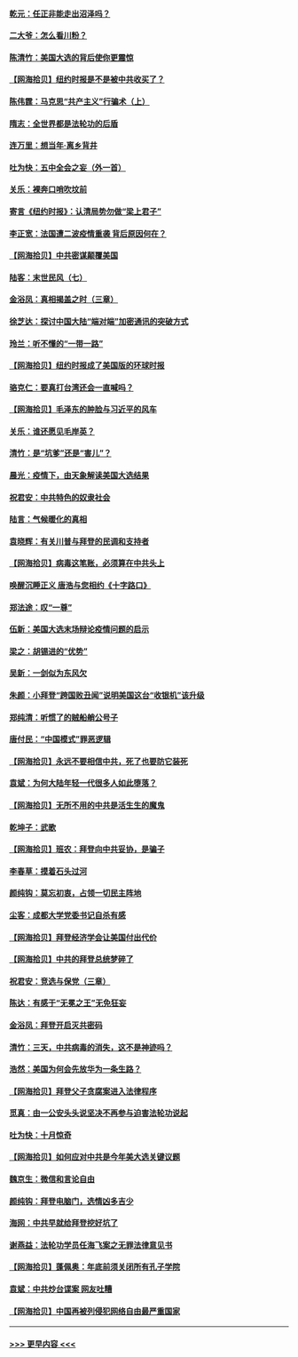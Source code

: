#### [乾元：任正非能走出沼泽吗？](../pages/nsc993/n12515831.md?t=11010002) 
#### [二大爷：怎么看川粉？](../pages/nsc993/n12515820.md?t=11010002) 
#### [陈清竹：美国大选的背后使你更震惊](../pages/nsc993/n12515589.md?t=11010002) 
#### [【网海拾贝】纽约时报是不是被中共收买了？](../pages/nsc993/n12515122.md?t=11010002) 
#### [陈伟霆：马克思“共产主义”行骗术（上）](../pages/nsc993/n12510217.md?t=11010002) 
#### [隋志：全世界都是法轮功的后盾](../pages/nsc993/n12510636.md?t=11010002) 
#### [连万里：想当年‧离乡背井](../pages/nsc993/n12510623.md?t=11010002) 
#### [吐为快：五中全会之妄（外一首）](../pages/nsc993/n12510470.md?t=11010002) 
#### [关乐：裸奔口哨吹坟前](../pages/nsc993/n12510403.md?t=11010002) 
#### [寄言《纽约时报》：认清局势勿做“梁上君子”](../pages/nsc993/n12510042.md?t=11010002) 
#### [李正宽：法国遭二波疫情重袭 背后原因何在？](../pages/nsc993/n12509971.md?t=11010002) 
#### [【网海拾贝】中共密谋颠覆美国](../pages/nsc993/n12509816.md?t=11010002) 
#### [陆客：末世民风（七）](../pages/nsc993/n12507822.md?t=11010002) 
#### [金浴凤：真相揭盖之时（三章）](../pages/nsc993/n12507804.md?t=11010002) 
#### [徐芝达：探讨中国大陆“端对端”加密通讯的突破方式](../pages/nsc993/n12507682.md?t=11010002) 
#### [玲兰：听不懂的“一带一路”](../pages/nsc993/n12507669.md?t=11010002) 
#### [【网海拾贝】纽约时报成了美国版的环球时报](../pages/nsc993/n12507053.md?t=11010002) 
#### [骆克仁：要真打台湾还会一直喊吗？](../pages/nsc993/n12506843.md?t=11010002) 
#### [【网海拾贝】毛泽东的肿脸与习近平的风车](../pages/nsc993/n12504537.md?t=11010002) 
#### [关乐：谁还愿见毛岸英？](../pages/nsc993/n12503866.md?t=11010002) 
#### [清竹：是“坑爹”还是“害儿”？](../pages/nsc993/n12503034.md?t=11010002) 
#### [晨光：疫情下，由天象解读美国大选结果](../pages/nsc993/n12502536.md?t=11010002) 
#### [祝君安：中共特色的奴隶社会](../pages/nsc993/n12501529.md?t=11010002) 
#### [陆言：气候暖化的真相](../pages/nsc993/n12501183.md?t=11010002) 
#### [袁晓辉：有关川普与拜登的民调和支持者](../pages/nsc993/n12500433.md?t=11010002) 
#### [【网海拾贝】病毒这笔账，必须算在中共头上](../pages/nsc993/n12500320.md?t=11010002) 
#### [唤醒沉睡正义 唐浩与您相约《十字路口》](../pages/nsc993/n12497980.md?t=11010002) 
#### [郑法途：叹“一尊”](../pages/nsc993/n12498837.md?t=11010002) 
#### [伍新：美国大选末场辩论疫情问题的启示](../pages/nsc993/n12498829.md?t=11010002) 
#### [梁之：胡锡进的“优势”](../pages/nsc993/n12498780.md?t=11010002) 
#### [吴新：一剑似为东风欠](../pages/nsc993/n12498772.md?t=11010002) 
#### [朱颜：小拜登“跨国败丑闻”说明美国这台“收银机”该升级](../pages/nsc993/n12498731.md?t=11010002) 
#### [郑纯清：听惯了的贼船艄公号子](../pages/nsc993/n12498721.md?t=11010002) 
#### [唐付民：“中国模式”罪恶逻辑](../pages/nsc993/n12498310.md?t=11010002) 
#### [【网海拾贝】永远不要相信中共，死了也要防它装死](../pages/nsc993/n12498162.md?t=11010002) 
#### [袁斌：为何大陆年轻一代很多人如此堕落？](../pages/nsc993/n12495696.md?t=11010002) 
#### [【网海拾贝】无所不用的中共是活生生的魔鬼](../pages/nsc993/n12495621.md?t=11010002) 
#### [乾坤子：武歌](../pages/nsc993/n12493391.md?t=11010002) 
#### [【网海拾贝】班农：拜登向中共妥协，是骗子](../pages/nsc993/n12492877.md?t=11010002) 
#### [李春草：摸着石头过河](../pages/nsc993/n12491121.md?t=11010002) 
#### [颜纯钩：莫忘初衷，占领一切民主阵地](../pages/nsc993/n12490965.md?t=11010002) 
#### [尘客：成都大学党委书记自杀有感](../pages/nsc993/n12490950.md?t=11010002) 
#### [【网海拾贝】拜登经济学会让美国付出代价](../pages/nsc993/n12489662.md?t=11010002) 
#### [【网海拾贝】中共的拜登总统梦碎了](../pages/nsc993/n12487896.md?t=11010002) 
#### [祝君安：竞选与保党（三章）](../pages/nsc993/n12487258.md?t=11010002) 
#### [陈达：有感于“无冕之王”无免狂妄](../pages/nsc993/n12485133.md?t=11010002) 
#### [金浴凤：拜登开启灭共密码](../pages/nsc993/n12485125.md?t=11010002) 
#### [清竹：三天，中共病毒的消失，这不是神迹吗？](../pages/nsc993/n12485027.md?t=11010002) 
#### [浩然：美国为何会先放华为一条生路？](../pages/nsc993/n12484997.md?t=11010002) 
#### [【网海拾贝】拜登父子贪腐案进入法律程序](../pages/nsc993/n12484957.md?t=11010002) 
#### [觅真：由一公安头头说坚决不再参与迫害法轮功说起](../pages/nsc993/n12484212.md?t=11010002) 
#### [吐为快：十月惊奇](../pages/nsc993/n12484172.md?t=11010002) 
#### [【网海拾贝】如何应对中共是今年美大选关键议题](../pages/nsc993/n12483755.md?t=11010002) 
#### [魏京生：微信和言论自由](../pages/nsc993/n12483372.md?t=11010002) 
#### [颜纯钩：拜登电脑门，选情凶多吉少](../pages/nsc993/n12482666.md?t=11010002) 
#### [海网：中共早就给拜登挖好坑了](../pages/nsc993/n12482660.md?t=11010002) 
#### [谢燕益：法轮功学员任海飞案之无罪法律意见书](../pages/nsc993/n12482512.md?t=11010002) 
#### [【网海拾贝】蓬佩奥：年底前须关闭所有孔子学院](../pages/nsc993/n12482443.md?t=11010002) 
#### [袁斌：中共炒台谍案 网友吐糟](../pages/nsc993/n12481564.md?t=11010002) 
#### [【网海拾贝】中国再被列侵犯网络自由最严重国家](../pages/nsc993/n12479643.md?t=11010002) 

----
#### [ >>> 更早内容 <<< ](../indexes/nsc993-earlier.md)

